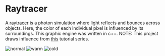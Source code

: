 # Raytracer
A [raytracer](https://en.wikipedia.org/wiki/Ray_tracing_(graphics)) is a photon simulation where light reflects and bounces across objects. Here, the color of each individual pixel is influenced by its surroundings. This graphic engine was written in c++. NOTE: This project draws influence from [this](https://www.youtube.com/watch?v=k_aRiYSXcyo) tutorial series.    

![normal](output/normal.png)
![warm](output/warm.png)
![cold](output/cold.png)


